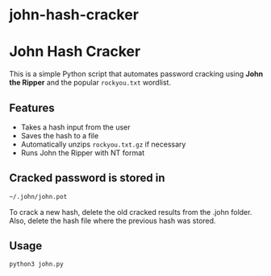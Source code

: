 # john-hash-cracker
# John Hash Cracker

This is a simple Python script that automates password cracking using **John the Ripper** and the popular `rockyou.txt` wordlist.

## Features
- Takes a hash input from the user
- Saves the hash to a file
- Automatically unzips `rockyou.txt.gz` if necessary
- Runs John the Ripper with NT format
  
## Cracked password is stored in

```bash
~/.john/john.pot
```
To crack a new hash, delete the old cracked results from the .john folder. Also, delete the hash file where the previous hash was stored.
## Usage

```bash
python3 john.py
